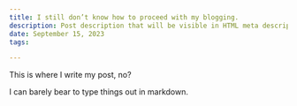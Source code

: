 ```yaml
---
title: I still don’t know how to proceed with my blogging. 
description: Post description that will be visible in HTML meta description.
date: September 15, 2023
tags:

---
```


This is where I write my post, no?

I can barely bear to type things out in markdown. 